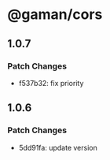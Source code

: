 # @gaman/cors

## 1.0.7

### Patch Changes

- f537b32: fix priority

## 1.0.6

### Patch Changes

- 5dd91fa: update version
